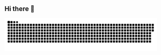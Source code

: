 ## Hi there 👋


<picture>
  <source media="(prefers-color-scheme: dark)" srcset="https://raw.githubusercontent.com/benjaminwilcox/benjaminwilcox/output/github-snake-dark.svg" />
  <source media="(prefers-color-scheme: light)" srcset="https://raw.githubusercontent.com/benjaminwilcox/benjaminwilcox/output/github-snake.svg" />
  <img alt="github-snake" src="https://raw.githubusercontent.com/benjaminwilcox/benjaminwilcox/output/github-snake.svg" />
</picture>
